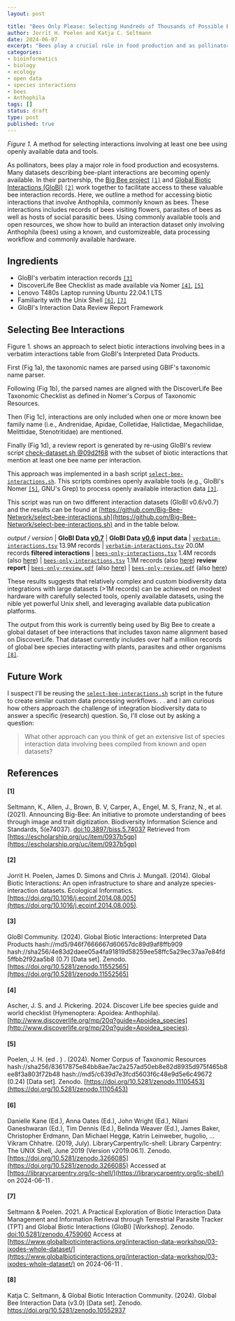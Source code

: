 ```yaml
---
layout: post

title: "Bees Only Please: Selecting Hundreds of Thousands of Possible Bee Interactions Using a Laptop, Open Datasets, and Small (but Mighty) Commandline Tools." 
author: Jorrit H. Poelen and Katja C. Seltmann
date: 2024-06-07
excerpt: "Bees play a crucial role in food production and as pollinators of wild plants. Increasingly, datasets describing bee-plant interactions are becoming openly available. The Big Bee project and GloBI collaborate to facilitate access to these valuable bee interaction records. In this context, we outline a method for accessing biotic interactions involving bees, including records of bees visiting flowers, bee parasites, and hosts of these parasites. Using commonly available tools and open resources, we demonstrate how to build a bee interaction dataset using a known and customizable data processing workflow that can run on a laptop." 
categories:
- bioinformatics
- biology
- ecology
- open data
- species interactions
- bees
- Anthophila
tags: []
status: draft
type: post
published: true
---
```


<div class="figure figure-globi right">
  <img src="/assets/bees-only.svg" alt=""/>
    <div class="figcaption"><em>Figure 1.</em> A method for selecting interactions involving at least one bee using openly available data and tools.</div> 
</div>

As pollinators, bees play a major role in food production and ecosystems. Many datasets describing bee-plant interactions are becoming openly available. In their partnership, the [Big Bee project](https://big-bee.net) [`[1]`](#1) and [Global Biotic Interactions (GloBI)](https://globalbioticinteractions.org/bigbee) [`[2]`](#2) work together to facilitate access to these valuable bee interaction records. Here, we outline a method for accessing biotic interactions that involve Anthophila, commonly known as bees. These interactions includes records of bees visiting flowers, parasites of bees as well as hosts of social parasitic bees. Using commonly available tools and open resources, we show how to build an interaction dataset only involving Anthophila (bees) using a known, and customizeable, data processing workflow and commonly available hardware.

## Ingredients

 * GloBI's verbatim interaction records [`[3]`](#3) 
 * DiscoverLife Bee Checklist as made available via Nomer [`[4]`](#4), [`[5]`](#5)
 * Lenovo T480s Laptop running Ubuntu 22.04.1 LTS 
 * Familiarity with the Unix Shell [`[6]`](#6), [`[7]`](#7)
 * GloBI's Interaction Data Review Report Framework

## Selecting Bee Interactions

Figure 1. shows an approach to select biotic interactions involving bees in a verbatim interactions table from GloBI's Interpreted Data Products. 

First (Fig 1a), the taxonomic names are parsed using GBIF's taxonomic name parser. 

Following (Fig 1b), the parsed names are aligned with the DiscoverLife Bee Taxonomic Checklist as defined in Nomer's Corpus of Taxonomic Resources. 

Then (Fig 1c), interactions are only included when one or more known bee family name (i.e., Andrenidae, Apidae, Colletidae, Halictidae, Megachilidae, Melittidae, Stenotritidae) are mentioned.

Finally (Fig 1d), a review report is generated by re-using GloBI's review script [check-dataset.sh @09d2f68](https://github.com/globalbioticinteractions/globinizer/blob/09d2f689436845152ca16f6eb874b06a079f92ae/check-dataset.sh) with the subset of biotic interactions that mention at least one bee name per interaction. 

This approach was implemented in a bash script [`select-bee-interactions.sh`](https://github.com/Big-Bee-Network/select-bee-interactions.sh/blob/main/select_bee_interactions.sh). This scripts combines openly available tools (e.g., GloBI's Nomer [`[5]`](#5), GNU's Grep) to process openly available interaction data [`[3]`](#3). 

This script was run on two different interaction datasets (GloBI v0.6/v0.7) and the results can be found at [https://github.com/Big-Bee-Network/select-bee-interactions.sh](https://github.com/Big-Bee-Network/select-bee-interactions.sh) and in the table below.

 *output / version* | **GloBI Data [v0.7](https://doi.org/10.5281/zenodo.11552565)** | **GloBI Data [v0.6](https://doi.org/10.5281/zenodo.8284068)**
 **input data** | [`verbatim-interactions.tsv`](https://linker.bio/gz:hash://md5/7e11573d83b2bac6425ee2482c4d73bc!/verbatim-interactions.tsv) 13.9M records | [`verbatim-interactions.tsv`](https://linker.bio/gz:hash://md5/a18697d59e5f6756c22d8c4a1346685e!/verbatim-interactions.tsv) 20.0M records
 **filtered interactions** | [`bees-only-interactions.tsv`](https://linker.bio/gz:hash://sha256/85aef194ba1e084c2c02d409929bba28d7f1bf051a27a8889543d071868cb729!/bees-only-interactions.tsv) 1.4M records (also [here](https://github.com/Big-Bee-Network/select-bee-interactions.sh/blob/0ca199f682ed5e24aec8ca30031cbabd1723d655/examples/2024-06-07/bees-only-interactions.tsv.gz)) | [`bees-only-interactions.tsv`](https://linker.bio/gz:hash://sha256/655dab8ccb6ac71206c52fca2a8d6637eaafa32b52c21bf2783e222cc5d67f02!/bees-only-interactions.tsv) 1.1M records (also [here](https://github.com/Big-Bee-Network/select-bee-interactions.sh/blob/0ca199f682ed5e24aec8ca30031cbabd1723d655/examples/2023-08-25/bees-only-interactions.tsv.gz))
 **review report** | [`bees-only-review.pdf`](https://linker.bio/hash://sha256/26cbd99759c4d336389dc5b06602cb6026e1e8d68b1209aebf441ec526d40db1.pdf) (also [here](github.com/Big-Bee-Network/select-bee-interactions.sh/blob/5f6536c10f251b42fff370c8bb6be092d8d30fc8/examples/2024-06-07/bees-only-review.pdf)) | [`bees-only-review.pdf`](https://linker.bio/hash://sha256/ee962b0f99b3762f9f0fa9583e6ad3e76ff1be3d05bd3777a7f68ae0d77de3f7.pdf) (also [here](https://github.com/Big-Bee-Network/select-bee-interactions.sh/blob/5f6536c10f251b42fff370c8bb6be092d8d30fc8/examples/2023-08-25/bees-only-review.pdf))

These results suggests that relatively complex and custom biodiversity data integrations with large datasets (>1M records) can be achieved on modest hardware with carefully selected tools, openly available datasets, using the nible yet powerful Unix shell, and leveraging available data publication platforms. 

The output from this work is currently being used by Big Bee to create a global dataset of bee interactions that includes taxon name alignment based on DiscoverLife. That dataset currently includes over half a million records of global bee species interacting with plants, parasites and other organisms [`[8]`](#8).

## Future Work

I suspect I'll be reusing the [`select-bee-interactions.sh`](https://github.com/big-bee-network/select-bee-interactions.sh) script in the future to create similar custom data processing workflows. . . and I am curious how others approach the challenge of integration biodiversity data to answer a specific (research) question. So, I'll close out by asking a question:

> What other approach can you think of get an extensive list of species interaction data involving bees compiled from known and open datasets?



## References

#### [1] 
Seltmann, K., Allen, J., Brown, B. V, Carper, A., Engel, M. S, Franz, N., et al. (2021). Announcing Big-Bee: An initiative to promote understanding of bees through image and trait digitization. Biodiversity Information Science and Standards, 5(e74037). [doi:10.3897/biss.5.74037](https://doi.org/10.3897/biss.5.74037) Retrieved from [https://escholarship.org/uc/item/0937b5gp](https://escholarship.org/uc/item/0937b5gp)

#### [2]
Jorrit H. Poelen, James D. Simons and Chris J. Mungall. (2014). Global Biotic Interactions: An open infrastructure to share and analyze species-interaction datasets. Ecological Informatics. [https://doi.org/10.1016/j.ecoinf.2014.08.005](https://doi.org/10.1016/j.ecoinf.2014.08.005).

#### [3]
GloBI Community. (2024). Global Biotic Interactions: Interpreted Data Products hash://md5/946f7666667d60657dc89d9af8ffb909 hash://sha256/4e83d2daee05a4fa91819d58259ee58ffc5a29ec37aa7e84fd5ffbb2f92aa5b8 (0.7) [Data set]. Zenodo. [https://doi.org/10.5281/zenodo.11552565](https://doi.org/10.5281/zenodo.11552565)

#### [4]
Ascher, J. S. and J. Pickering. 2024. Discover Life bee species guide and world checklist (Hymenoptera: Apoidea: Anthophila). [http://www.discoverlife.org/mp/20q?guide=Apoidea_species](http://www.discoverlife.org/mp/20q?guide=Apoidea_species).

#### [5]
Poelen, J. H. (ed . ) . (2024). Nomer Corpus of Taxonomic Resources hash://sha256/83617875e84bb8ae7ac2a257ad50eb8e82d8935d975f465b8ee8f3a803f72b48 hash://md5/c639d7e3fcd5603f6c48e9d5e6c49672 (0.24) [Data set]. Zenodo. [https://doi.org/10.5281/zenodo.11105453](https://doi.org/10.5281/zenodo.11105453)

#### [6] 
Danielle Kane (Ed.), Anna Oates (Ed.), John Wright (Ed.), Nilani Ganeshwaran (Ed.), Tim Dennis (Ed.), Belinda Weaver (Ed.), James Baker, Christopher Erdmann, Dan Michael Heggø, Katrin Leinweber, hugolio, … Vikram Chhatre. (2019, July). LibraryCarpentry/lc-shell: Library Carpentry: The UNIX Shell, June 2019 (Version v2019.06.1). Zenodo. [https://doi.org/10.5281/zenodo.3266085](https://doi.org/10.5281/zenodo.3266085) Accessed at [https://librarycarpentry.org/lc-shell/](https://librarycarpentry.org/lc-shell/) on 2024-06-11 .

#### [7] 
Seltmann & Poelen. 2021. A Practical Exploration of Biotic Interaction Data Management and Information Retrieval through Terrestrial Parasite Tracker (TPT) and Global Biotic Interactions (GloBI) [Workshop]. Zenodo. [doi:10.5281/zenodo.4759060](https://doi.org/10.5281/zenodo.4759060) Access at [https://www.globalbioticinteractions.org/interaction-data-workshop/03-ixodes-whole-dataset/](https://www.globalbioticinteractions.org/interaction-data-workshop/03-ixodes-whole-dataset/) on 2024-06-11 . 

#### [8]
Katja C. Seltmann, & Global Biotic Interaction Community. (2024). Global Bee Interaction Data (v3.0) [Data set]. Zenodo. https://doi.org/10.5281/zenodo.10552937
